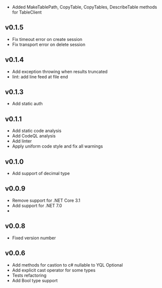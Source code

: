 - Added MakeTablePath, CopyTable, CopyTables, DescribeTable methods for TableClient

## v0.1.5
- Fix timeout error on create session
- Fix transport error on delete session

## v0.1.4
- Add exception throwing when results truncated
- lint: add line feed at file end

## v0.1.3
- Add static auth
## v0.1.1
- Add static code analysis
- Add CodeQL analysis
- Add linter
- Apply uniform code style and fix all warnings
## v0.1.0
- Add support of decimal type
## v0.0.9
- Remove support for .NET Core 3.1
- Add support for .NET 7.0
- 
## v0.0.8
- Fixed version number

## v0.0.6
- Add methods for castion to c# nullable to YQL Optional 
- Add explicit cast operator for some types
- Tests refactoring
- Add Bool type support
